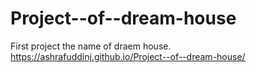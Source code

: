 # Project--of--dream-house
First project the name of draem house.
https://ashrafuddinj.github.io/Project--of--dream-house/

